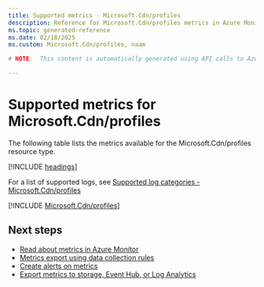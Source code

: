 ```yaml
---
title: Supported metrics - Microsoft.Cdn/profiles
description: Reference for Microsoft.Cdn/profiles metrics in Azure Monitor.
ms.topic: generated-reference
ms.date: 02/18/2025
ms.custom: Microsoft.Cdn/profiles, naam

# NOTE:  This content is automatically generated using API calls to Azure. Any edits made on these files will be overwritten in the next run of the script. 

---
```


  
# Supported metrics for Microsoft.Cdn/profiles
  
The following table lists the metrics available for the Microsoft.Cdn/profiles resource type.  
  
  
[!INCLUDE [headings](~/reusable-content/ce-skilling/azure/includes/azure-monitor/reference/metrics/metrics-headings.md)]  
  
  
  
For a list of supported logs, see [Supported log categories - Microsoft.Cdn/profiles](../supported-logs/microsoft-cdn-profiles-logs.md)  
  
 

[!INCLUDE [Microsoft.Cdn/profiles](~/reusable-content/ce-skilling/azure/includes/azure-monitor/reference/metrics/microsoft-cdn-profiles-metrics-include.md)]  



## Next steps

- [Read about metrics in Azure Monitor](/azure/azure-monitor/data-platform)
- [Metrics export using data collection rules](/azure/azure-monitor/essentials/data-collection-metrics)
- [Create alerts on metrics](/azure/azure-monitor/alerts/alerts-overview)
- [Export metrics to storage, Event Hub, or Log Analytics](/azure/azure-monitor/essentials/platform-logs-overview)
